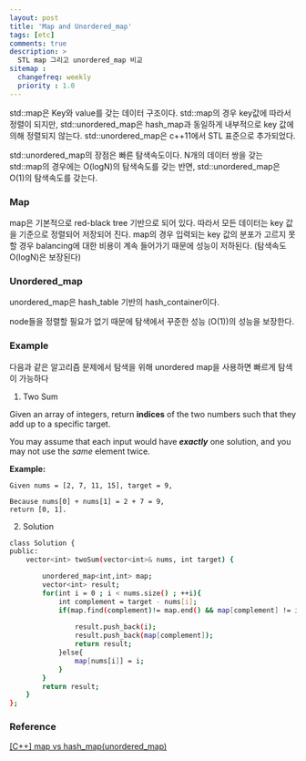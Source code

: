 ```yaml
---
layout: post
title: 'Map and Unordered_map'
tags: [etc]
comments: true
description: >
  STL map 그리고 unordered_map 비교
sitemap :
  changefreq: weekly
  priority : 1.0
---
```

std::map은 Key와 value를 갖는 데이터 구조이다. std::map의 경우 key값에 따라서 정렬이 되지만, std::unordered_map은 hash_map과 동일하게 내부적으로 key 값에 의해 정렬되지 않는다. std::unordered_map은 c++11에서 STL 표준으로 추가되었다. 

std::unordered_map의 장점은 빠른 탐색속도이다. N개의 데이터 쌍을 갖는 std::map의 경우에는 O(logN)의 탐색속도를 갖는 반면, std::unordered_map은 O(1)의 탐색속도를 갖는다. 

### Map

map은 기본적으로 red-black tree 기반으로 되어 있다. 따라서 모든 데이터는 key 값을 기준으로 정렬되어 저장되어 진다. map의 경우 입력되는 key 값의 분포가 고르지 못할 경우 balancing에 대한 비용이 계속 들어가기 때문에 성능이 저하된다. (탐색속도 O(logN)은 보장된다)

### Unordered_map

unordered_map은 hash_table 기반의 hash_container이다. 

node들을 정렬할 필요가 없기 때문에 탐색에서 꾸준한 성능 (O(1))의 성능을 보장한다. 

### Example

다음과 같은 알고리즘 문제에서 탐색을 위해 unordered map을 사용하면 빠르게 탐색이 가능하다

1. Two Sum

Given an array of integers, return **indices** of the two numbers such that they add up to a specific target.

You may assume that each input would have ***exactly*** one solution, and you may not use the *same* element twice.

**Example:**

```
Given nums = [2, 7, 11, 15], target = 9,

Because nums[0] + nums[1] = 2 + 7 = 9,
return [0, 1].
```

2. Solution

```bash
class Solution {
public:
    vector<int> twoSum(vector<int>& nums, int target) {

        unordered_map<int,int> map;
        vector<int> result;
        for(int i = 0 ; i < nums.size() ; ++i){
            int complement = target - nums[i];
            if(map.find(complement)!= map.end() && map[complement] != i){
                
                result.push_back(i);
                result.push_back(map[complement]);
                return result;
            }else{
                map[nums[i]] = i;
            }
        }
        return result;
    }
};
```

### Reference

[[C++] map vs hash_map(unordered_map)](https://gracefulprograming.tistory.com/3)
